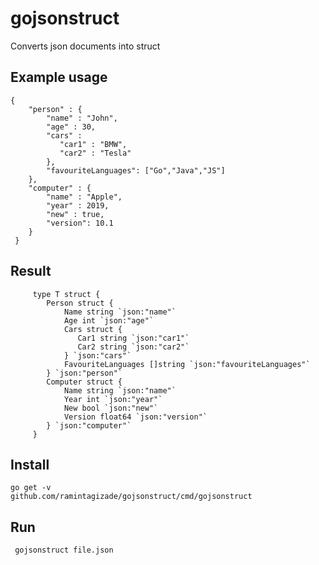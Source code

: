 # gojsonstruct

Converts json documents into struct 

## Example usage 


    {
        "person" : { 
            "name" : "John",
            "age" : 30, 
            "cars" : 
               "car1" : "BMW", 
               "car2" : "Tesla" 
            }, 
            "favouriteLanguages": ["Go","Java","JS"]
        },
        "computer" : {
            "name" : "Apple",
            "year" : 2019,
            "new" : true,
            "version": 10.1
        }
     }

## Result 

         type T struct {
	        Person struct {
		        Name string `json:"name"`
		        Age int `json:"age"`
		        Cars struct {
			       Car1 string `json:"car1"`
			       Car2 string `json:"car2"`
		        } `json:"cars"`
		        FavouriteLanguages []string `json:"favouriteLanguages"`
	        } `json:"person"`
	        Computer struct {
		        Name string `json:"name"`
		        Year int `json:"year"`
		        New bool `json:"new"`
		        Version float64 `json:"version"`
	        } `json:"computer"`
         }
  
## Install 

<code>go get -v github.com/ramintagizade/gojsonstruct/cmd/gojsonstruct </code>

## Run 

<code> gojsonstruct file.json </code>
